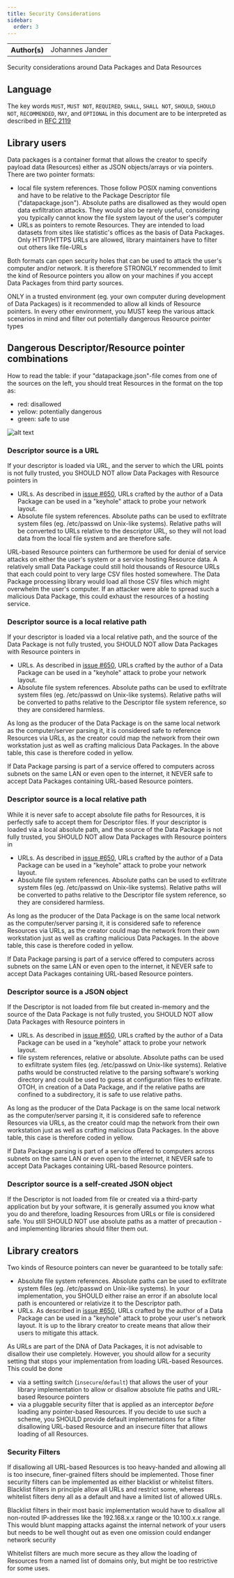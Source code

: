 ```yaml
---
title: Security Considerations
sidebar:
  order: 3
---
```


<table>
  <tr>
    <th>Author(s)</th>
    <td>Johannes Jander</td>
  </tr>
</table>

Security considerations around Data Packages and Data Resources

## Language

The key words `MUST`, `MUST NOT`, `REQUIRED`, `SHALL`, `SHALL NOT`, `SHOULD`, `SHOULD NOT`, `RECOMMENDED`, `MAY`, and `OPTIONAL` in this document are to be interpreted as described in [RFC 2119](https://www.ietf.org/rfc/rfc2119.txt)

## Library users

Data packages is a container format that allows the creator to specify payload data (Resources) either as JSON
objects/arrays or via pointers. There are two pointer formats:

- local file system references. Those follow POSIX naming conventions and have to be relative to the Package Descriptor
  file ("datapackage.json"). Absolute paths are disallowed as they would open data exfiltration attacks. They would also
  be rarely useful, considering you typically cannot know the file system layout of the user's computer
- URLs as pointers to remote Resources. They are intended to load datasets from sites like statistic's offices as the
  basis of Data Packages. Only HTTP/HTTPS URLs are allowed, library maintainers have to filter out others like file-URLs

Both formats can open security holes that can be used to attack the user's computer and/or network. It is therefore
STRONGLY recommended to limit the kind of Resource pointers you allow on your machines if you accept Data Packages
from third party sources.

ONLY in a trusted environment (eg. your own computer during development of Data Packages) is it recommended to allow
all kinds of Resource pointers. In every other environment, you MUST keep the various attack scenarios in mind and
filter out potentially dangerous Resource pointer types

## Dangerous Descriptor/Resource pointer combinations

How to read the table: if your "datapackage.json"-file comes from one of the sources on the left, you should treat
Resources in the format on the top as:

- red: disallowed
- yellow: potentially dangerous
- green: safe to use

![alt text](security_matrix.png)

### Descriptor source is a URL

If your descriptor is loaded via URL, and the server to which the URL points is not fully trusted, you
SHOULD NOT allow Data Packages with Resource pointers in

- URLs. As described in [issue #650](https://github.com/frictionlessdata/specs/issues/650), URLs crafted by the author
  of a Data Package can be used in a "keyhole" attack to probe your network layout.
- Absolute file system references. Absolute paths can be used to exfiltrate system files (eg. /etc/passwd on
  Unix-like systems). Relative paths will be converted to URLs relative to the descriptor URL, so they will
  not load data from the local file system and are therefore safe.

URL-based Resource pointers can furthermore be used for denial of service attacks on either the user's system or a
service hosting Resource data. A relatively small Data Package could still hold thousands of Resource URLs that
each could point to very large CSV files hosted somewhere. The Data Package processing library would load all
those CSV files which might overwhelm the user's computer. If an attacker were able to spread such a malicious
Data Package, this could exhaust the resources of a hosting service.

### Descriptor source is a local relative path

If your descriptor is loaded via a local relative path, and the source of the Data Package is not fully trusted, you
SHOULD NOT allow Data Packages with Resource pointers in

- URLs. As described in [issue #650](https://github.com/frictionlessdata/specs/issues/650), URLs crafted by the author
  of a Data Package can be used in a "keyhole" attack to probe your network layout.
- Absolute file system references. Absolute paths can be used to exfiltrate system files (eg. /etc/passwd on
  Unix-like systems). Relative paths will be converted to paths relative to the Descriptor file system reference,
  so they are considered harmless.

As long as the producer of the Data Package is on the same local network as the computer/server parsing it, it is
considered safe to reference Resources via URLs, as the creator could map the network from their own workstation just
as well as crafting malicious Data Packages. In the above table, this case is therefore coded in yellow.

If Data Package parsing is part of a service offered to computers across subnets on the same LAN or even open to the
internet, it NEVER safe to accept Data Packages containing URL-based Resource pointers.

### Descriptor source is a local relative path

While it is never safe to accept absolute file paths for Resources, it is perfectly safe to accept them for Descriptor
files. If your descriptor is loaded via a local absolute path, and the source of the Data Package is not fully
trusted, you SHOULD NOT allow Data Packages with Resource pointers in

- URLs. As described in [issue #650](https://github.com/frictionlessdata/specs/issues/650), URLs crafted by the author
  of a Data Package can be used in a "keyhole" attack to probe your network layout.
- Absolute file system references. Absolute paths can be used to exfiltrate system files (eg. /etc/passwd on
  Unix-like systems). Relative paths will be converted to paths relative to the Descriptor file system reference,
  so they are considered harmless.

As long as the producer of the Data Package is on the same local network as the computer/server parsing it, it is
considered safe to reference Resources via URLs, as the creator could map the network from their own workstation just
as well as crafting malicious Data Packages. In the above table, this case is therefore coded in yellow.

If Data Package parsing is part of a service offered to computers across subnets on the same LAN or even open to the
internet, it NEVER safe to accept Data Packages containing URL-based Resource pointers.

### Descriptor source is a JSON object

If the Descriptor is not loaded from file but created in-memory and the source of the Data Package is not fully
trusted, you SHOULD NOT allow Data Packages with Resource pointers in

- URLs. As described in [issue #650](https://github.com/frictionlessdata/specs/issues/650), URLs crafted by the author
  of a Data Package can be used in a "keyhole" attack to probe your network layout.
- file system references, relative or absolute. Absolute paths can be used to exfiltrate system files
  (eg. /etc/passwd on Unix-like systems). Relative paths would be constructed relative to the parsing software's working
  directory and could be used to guess at configuration files to exfiltrate. OTOH, in creation of a Data Package,
  and if the relative paths are confined to a subdirectory, it is safe to use relative paths.

As long as the producer of the Data Package is on the same local network as the computer/server parsing it, it is
considered safe to reference Resources via URLs, as the creator could map the network from their own workstation just
as well as crafting malicious Data Packages. In the above table, this case is therefore coded in yellow.

If Data Package parsing is part of a service offered to computers across subnets on the same LAN or even open to the
internet, it NEVER safe to accept Data Packages containing URL-based Resource pointers.

### Descriptor source is a self-created JSON object

If the Descriptor is not loaded from file or created via a third-party application but by your software, it is
generally assumed you know what you do and therefore, loading Resources from URLs or file is considered safe. You
still SHOULD NOT use absolute paths as a matter of precaution - and implementing libraries should filter them out.

## Library creators

Two kinds of Resource pointers can never be guaranteed to be totally safe:

- Absolute file system references. Absolute paths can be used to exfiltrate system files (eg. /etc/passwd on
  Unix-like systems). In your implementation, you SHOULD either raise an error if an absolute local path is encountered
  or relativize it to the Descriptor path.
- URLs. As described in [issue #650](https://github.com/frictionlessdata/specs/issues/650), URLs crafted by the author
  of a Data Package can be used in a "keyhole" attack to probe your user's network layout. It is up to the library creator
  to create means that allow their users to mitigate this attack.

As URLs are part of the DNA of Data Packages, it is not advisable to disallow their use completely. However, you should
allow for a security setting that stops your implementation from loading URL-based Resources. This could be done

- via a setting switch (`insecure`/`default`) that allows the user of your library implementation to allow or
  disallow absolute file paths and URL-based Resource pointers
- via a pluggable security filter that is applied as an interceptor _before_ loading any pointer-based Resources. If
  you decide to use such a scheme, you SHOULD provide default implementations for a filter disallowing URL-based
  Resource and an insecure filter that allows loading of all Resources.

### Security Filters

If disallowing all URL-based Resources is too heavy-handed and allowing all is too insecure, finer-grained filters
should be implemented. Those finer security filters can be implemented as either blacklist or whitelist filters.
Blacklist filters in principle allow all URLs and restrict some, whereas whitelist filters deny all as a default
and have a limited list of allowed URLs.

Blacklist filters in their most basic implementation would have to disallow all non-routed IP-addresses like the
192.168.x.x range or the 10.100.x.x range. This would blunt mapping attacks against the internal network of your users
but needs to be well thought out as even one omission could endanger network security

Whitelist filters are much more secure as they allow the loading of Resources from a named list of domains only, but
might be too restrictive for some uses.
